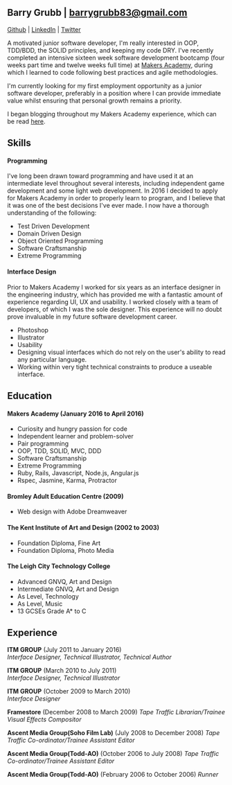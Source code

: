 ## Barry Grubb | barrygrubb83@gmail.com
[Github](http://www.github.com/barrygrubb) | [LinkedIn](http://uk.linkedin.com/in/barrygrubb) | [Twitter](http://www.twitter.com/_barrygrubb)

A motivated junior software developer, I'm really interested in OOP, TDD/BDD, the SOLID principles, and keeping my code DRY. I've recently completed an intensive sixteen week software development bootcamp (four weeks part time and twelve weeks full time) at [Makers Academy](http://www.makersacademy.com/), during which I learned to code following best practices and agile methodologies.

I'm currently looking for my first employment opportunity as a junior software developer, preferably in a position where I can provide immediate value whilst ensuring that personal growth remains a priority.

I began blogging throughout my Makers Academy experience, which can be read [here](http://barry-grubb.com/).

## Skills

#### Programming

I've long been drawn toward programming and have used it at an intermediate level throughout several interests, including independent game development and some light web development. In 2016 I decided to apply for Makers Academy in order to properly learn to program, and I believe that it was one of the best decisions I've ever made. I now have a thorough understanding of the following:

- Test Driven Development
- Domain Driven Design
- Object Oriented Programming
- Software Craftsmanship
- Extreme Programming

#### Interface Design

Prior to Makers Academy I worked for six years as an interface designer in the engineering industry, which has provided me with a fantastic amount of experience regarding UI, UX and usability. I worked closely with  a team of developers, of which I was the sole designer. This experience will no doubt prove invaluable in my future software development career.

- Photoshop
- Illustrator
- Usability
- Designing visual interfaces which do not rely on the user's ability to read any particular language.
- Working within very tight technical constraints to produce a useable interface.

## Education

#### Makers Academy (January 2016 to April 2016)

- Curiosity and hungry passion for code
- Independent learner and problem-solver
- Pair programming
- OOP, TDD, SOLID, MVC, DDD
- Software Craftsmanship
- Extreme Programming
- Ruby, Rails, Javascript, Node.js, Angular.js
- Rspec, Jasmine, Karma, Protractor

#### Bromley Adult Education Centre (2009)
- Web design with Adobe Dreamweaver

#### The Kent Institute of Art and Design (2002 to 2003)

- Foundation Diploma, Fine Art
- Foundation Diploma, Photo Media

#### The Leigh City Technology College
- Advanced GNVQ, Art and Design
- Intermediate GNVQ, Art and Design
- As Level, Technology
- As Level, Music
- 13 GCSEs Grade A* to C

## Experience

**ITM GROUP** (July 2011 to January 2016)    
*Interface Designer, Technical Illustrator, Technical Author*

**ITM GROUP** (March 2010 to July 2011)   
*Interface Designer, Technical Illustrator*

**ITM GROUP** (October 2009 to March 2010)   
*Interface Designer*

**Framestore** (December 2008 to March 2009)
*Tape Traffic Librarian/Trainee Visual Effects Compositor*

**Ascent Media Group(Soho Film Lab)** (July 2008 to December 2008)
*Tape Traffic Co-ordinator/Trainee Assistant Editor*

**Ascent Media Group(Todd-AO)** (October 2006 to July 2008)
*Tape Traffic Co-ordinator/Trainee Assistant Editor*

**Ascent Media Group(Todd-AO)** (February 2006 to October 2006)
*Runner*
